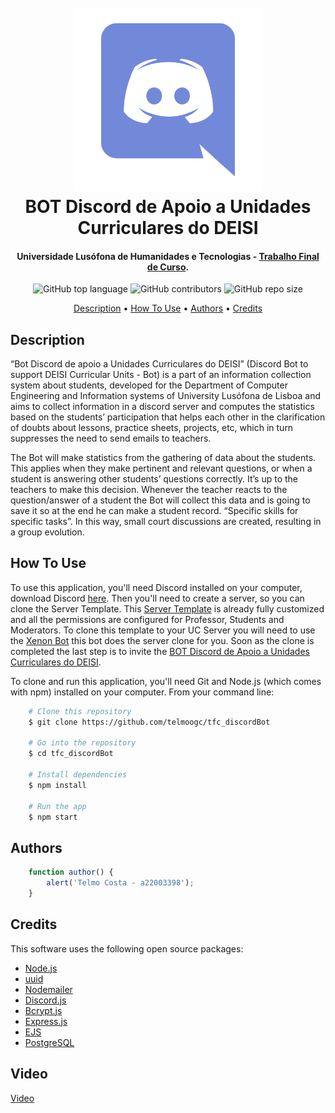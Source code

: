 <h1 align="center">
    <br>
    <img src="discord_logo.png" width="300">
    <br>
    BOT Discord de Apoio a Unidades Curriculares do DEISI
    <br>
</h1>

<h4 align="center">Universidade Lusófona de Humanidades e Tecnologias - <a href="https://www.ulusofona.pt/licenciatura/engenharia-informatica/computacao-movel/ULHT260-16925" target="_blank">Trabalho Final de Curso</a>.</h4>

<p align="center">
    <img alt="GitHub top language" src="https://img.shields.io/github/languages/top/telmoogc/tfc_discordBot">
    <img alt="GitHub contributors" src="https://img.shields.io/github/contributors/telmoogc/tfc_discordBot">
    <img alt="GitHub repo size" src="https://img.shields.io/github/repo-size/telmoogc/tfc_discordBot">
</p>

<p align="center">
  <a href="#description">Description</a> •
  <a href="#how-to-use">How To Use</a> •
  <a href="#authors">Authors</a> •
  <a href="#credits">Credits</a>
</p>

## Description

“Bot Discord de apoio a Unidades Curriculares do DEISI” (Discord Bot to support DEISI Curricular Units - Bot) is a part of an information collection system about students, developed for the Department of Computer Engineering and Information systems of University Lusófona de Lisboa and aims to collect information in a discord server and computes the statistics based on the students’ participation that helps each other in the clarification of doubts about lessons, practice sheets, projects, etc, which in turn suppresses the need to send emails to teachers.

The Bot will make statistics from the gathering of data about the students. This applies when they make pertinent and relevant questions, or when a student is answering other students’ questions correctly. It’s up to the teachers to make this decision. Whenever the teacher reacts to the question/answer of a student the Bot will collect this data and is going to save it so at the end he can make a student record. “Specific skills for specific tasks”. In this way, small court discussions are created, resulting in a group evolution.


## How To Use

To use this application, you'll need Discord installed on your computer, download Discord [here](https://discord.com/download). Then you'll need to create a server, so you can clone the Server Template. This [Server Template](https://discord.gg/DQ3psHhxQx) is already fully customized and all the permissions are configured for Professor, Students and Moderators. To clone this template to your UC Server you will need to use the [Xenon Bot](https://xenon.bot) this bot does the server clone for you. Soon as the clone is completed the last step is to invite the [BOT Discord de Apoio a Unidades Curriculares do DEISI](https://discord.com/oauth2/authorize?client_id=904855826647379969&scope=bot&permissions=8).

To clone and run this application, you'll need Git and Node.js (which comes with npm) installed on your computer. From your command line:

```bash
    # Clone this repository
    $ git clone https://github.com/telmoogc/tfc_discordBot

    # Go into the repository
    $ cd tfc_discordBot

    # Install dependencies
    $ npm install

    # Run the app
    $ npm start
```

## Authors

```javascript
    function author() {
        alert('Telmo Costa - a22003398');
    }
```

## Credits

This software uses the following open source packages:

* [Node.js](https://nodejs.org/en/)
* [uuid](https://www.npmjs.com/package/uuid)
* [Nodemailer](https://nodemailer.com/about/)
* [Discord.js](https://discord.js.org/#/)
* [Bcrypt.js](https://www.npmjs.com/package/bcryptjs)
* [Express.js](https://expressjs.com)
* [EJS](https://ejs.co)
* [PostgreSQL](https://www.postgresql.org)

## Video

[Video](https://youtu.be/IV8hl0DmE9s)
